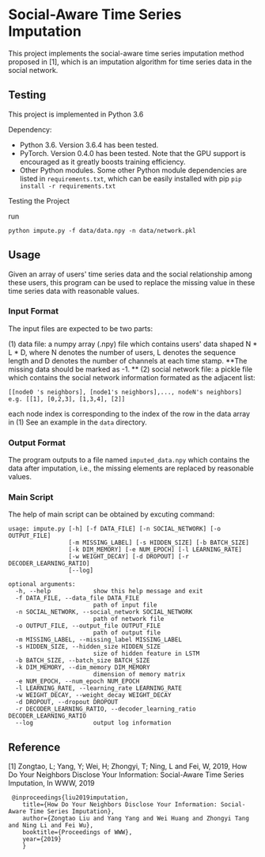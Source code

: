 # Social-Aware Time Series Imputation

This project implements the social-aware time series imputation method proposed in [1], which is an imputation algorithm for time series data in the social network.

## Testing

This project is implemented in Python 3.6

Dependency: 

- Python 3.6. Version 3.6.4 has been tested.
- PyTorch. Version 0.4.0 has been tested. Note that the GPU support is encouraged as it greatly boosts training efficiency.
- Other Python modules. Some other Python module dependencies are listed in ```requirements.txt```, which can be easily installed with pip ```pip install -r requirements.txt```

Testing the Project

run

``` 
python impute.py -f data/data.npy -n data/network.pkl
```

## Usage

Given an array of users' time series data and the social relationship among these users, this program can be used to replace the missing value in these time series data with reasonable values.

### Input Format

The input files are expected to be two parts: 

(1) data file: a numpy array (.npy) file which contains users' data shaped N * L * D, where N denotes the number of users, L denotes the sequence length and D denotes the number of channels at each time stamp. **The missing data should be marked as -1. **
(2) social network file: a pickle file which contains the social network information formated as the adjacent list:
```
[[node0 's neighbors], [node1's neighbors],..., nodeN's neighbors]
e.g. [[1], [0,2,3], [1,3,4], [2]]
```
each node index is corresponding to the index of the row in the data array in (1)
See an example in the ```data``` directory.
### Output Format
The program outputs to a file named ```imputed_data.npy``` which contains the data after imputation, i.e., the missing elements are replaced by reasonable values.
### Main Script
The help of main script can be obtained by excuting command:
```
usage: impute.py [-h] [-f DATA_FILE] [-n SOCIAL_NETWORK] [-o OUTPUT_FILE]
                 [-m MISSING_LABEL] [-s HIDDEN_SIZE] [-b BATCH_SIZE]
                 [-k DIM_MEMORY] [-e NUM_EPOCH] [-l LEARNING_RATE]
                 [-w WEIGHT_DECAY] [-d DROPOUT] [-r DECODER_LEARNING_RATIO]
                 [--log]

optional arguments:
  -h, --help            show this help message and exit
  -f DATA_FILE, --data_file DATA_FILE
                        path of input file
  -n SOCIAL_NETWORK, --social_network SOCIAL_NETWORK
                        path of network file
  -o OUTPUT_FILE, --output_file OUTPUT_FILE
                        path of output file
  -m MISSING_LABEL, --missing_label MISSING_LABEL
  -s HIDDEN_SIZE, --hidden_size HIDDEN_SIZE
                        size of hidden feature in LSTM
  -b BATCH_SIZE, --batch_size BATCH_SIZE
  -k DIM_MEMORY, --dim_memory DIM_MEMORY
                        dimension of memory matrix
  -e NUM_EPOCH, --num_epoch NUM_EPOCH
  -l LEARNING_RATE, --learning_rate LEARNING_RATE
  -w WEIGHT_DECAY, --weight_decay WEIGHT_DECAY
  -d DROPOUT, --dropout DROPOUT
  -r DECODER_LEARNING_RATIO, --decoder_learning_ratio DECODER_LEARNING_RATIO
  --log                 output log information
```
## Reference
[1] Zongtao, L; Yang, Y; Wei, H; Zhongyi, T; Ning, L and Fei, W, 2019, How Do Your Neighbors Disclose Your Information: Social-Aware Time Series Imputation, In WWW, 2019 
```
 @inproceedings{liu2019imputation, 
    title={How Do Your Neighbors Disclose Your Information: Social-Aware Time Series Imputation},
    author={Zongtao Liu and Yang Yang and Wei Huang and Zhongyi Tang and Ning Li and Fei Wu},
    booktitle={Proceedings of WWW},
    year={2019}
    }
```

